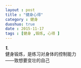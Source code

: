 ```yaml
---
layout : post
title : "健身心得"
category : 健身
duoshuo: true
date : 2015-11-17
tags : [健身 ,锻炼, 心得 ]
---
```


***1.***   
健身锻炼，是练习对身体的控制能力   
                                            ——致想要变壮的自己   

